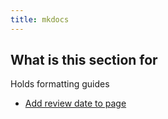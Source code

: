 ```yaml
---
title: mkdocs
---
```


## What is this section for

Holds formatting guides

* [Add review date to page]()